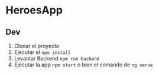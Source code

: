 # HeroesApp

## Dev
1. Clonar el proyecto
2. Ejecutar el ```npm install```
3. Levantar Backend ```npm run backend```
4. Ejecutar la app ```npm start``` o bien el comando de ```ng serve```
